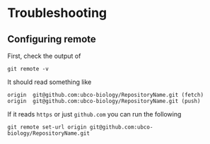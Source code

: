 # Troubleshooting

## Configuring remote

First, check the output of

```
git remote -v
```

It should read something like

```
origin	git@github.com:ubco-biology/RepositoryName.git (fetch)
origin	git@github.com:ubco-biology/RepositoryName.git (push)
```

If it reads `https` or just `github.com` you can run the following

```
git remote set-url origin git@github.com:ubco-biology/RepositoryName.git
```